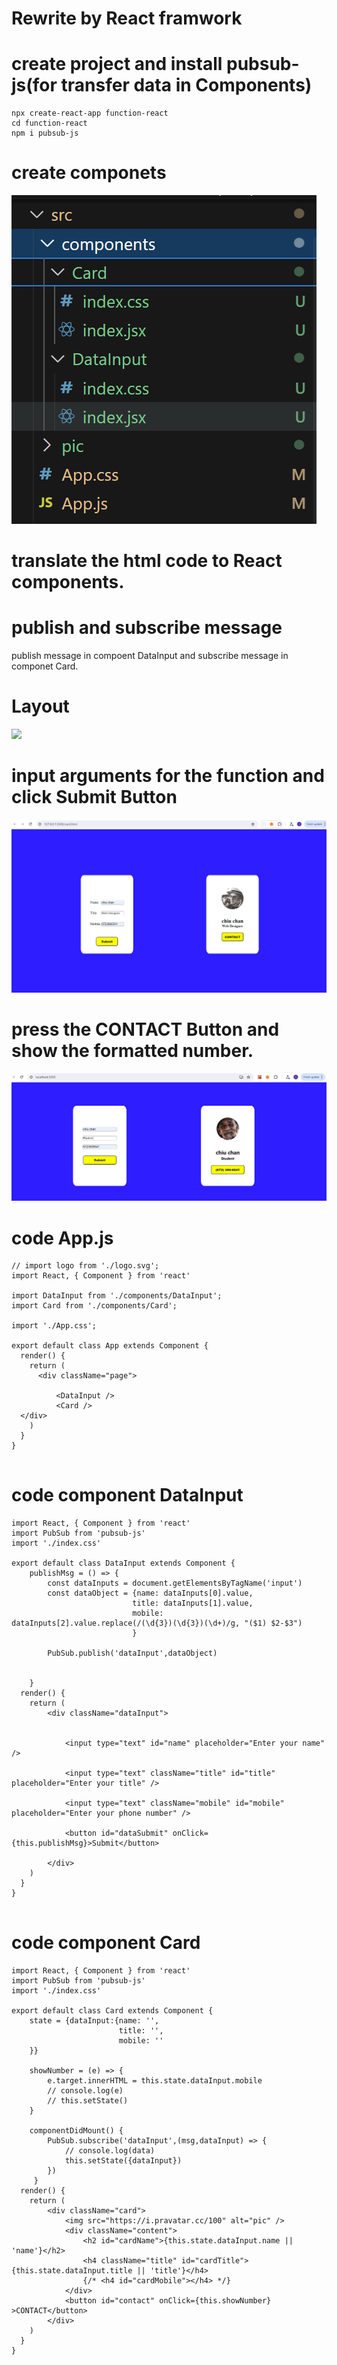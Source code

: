 # Rewrite by React framwork 

# create project and install pubsub-js(for transfer data in Components)

```
npx create-react-app function-react
cd function-react
npm i pubsub-js 
```

# create componets

![](./src/pic/componets.png)


# translate the html code to React components.



# publish and subscribe message

publish message in compoent  DataInput and subscribe message in componet Card.


# Layout
![](./src/pic/layout.png)

# input arguments for the function and click Submit Button


 ![](./src/pic/showName.png)

# press the CONTACT Button and show the formatted number.

 ![](./src/pic/showNumber.png)

# code App.js

```
// import logo from './logo.svg';
import React, { Component } from 'react'

import DataInput from './components/DataInput';
import Card from './components/Card';

import './App.css';

export default class App extends Component {
  render() {
    return (
      <div className="page">
            
          <DataInput />
          <Card />
  </div>
    )
  }
}


```

# code component DataInput

```
import React, { Component } from 'react'
import PubSub from 'pubsub-js'
import './index.css'

export default class DataInput extends Component {
    publishMsg = () => {
        const dataInputs = document.getElementsByTagName('input')
        const dataObject = {name: dataInputs[0].value,
                           title: dataInputs[1].value,
                           mobile: dataInputs[2].value.replace(/(\d{3})(\d{3})(\d+)/g, "($1) $2-$3")
                           }
            
        PubSub.publish('dataInput',dataObject)

         
    } 
  render() {
    return (
        <div className="dataInput">
             
                 
            <input type="text" id="name" placeholder="Enter your name" />

            <input type="text" className="title" id="title" placeholder="Enter your title" />

            <input type="text" className="mobile" id="mobile" placeholder="Enter your phone number" />
                
            <button id="dataSubmit" onClick={this.publishMsg}>Submit</button>

        </div>
    )
  }
}


```

# code component Card

```
import React, { Component } from 'react'
import PubSub from 'pubsub-js'
import './index.css'

export default class Card extends Component {
    state = {dataInput:{name: '',
                        title: '',
                        mobile: ''
    }}

    showNumber = (e) => {
        e.target.innerHTML = this.state.dataInput.mobile
        // console.log(e)
        // this.setState()
    }

    componentDidMount() { 
        PubSub.subscribe('dataInput',(msg,dataInput) => {
            // console.log(data)
            this.setState({dataInput})
        })
     }
  render() { 
    return (
        <div className="card">
            <img src="https://i.pravatar.cc/100" alt="pic" />
            <div className="content">
                <h2 id="cardName">{this.state.dataInput.name || 'name'}</h2>
                <h4 className="title" id="cardTitle">{this.state.dataInput.title || 'title'}</h4>
                {/* <h4 id="cardMobile"></h4> */}
            </div>
            <button id="contact" onClick={this.showNumber} >CONTACT</button>
        </div>
    )
  }
}

```
